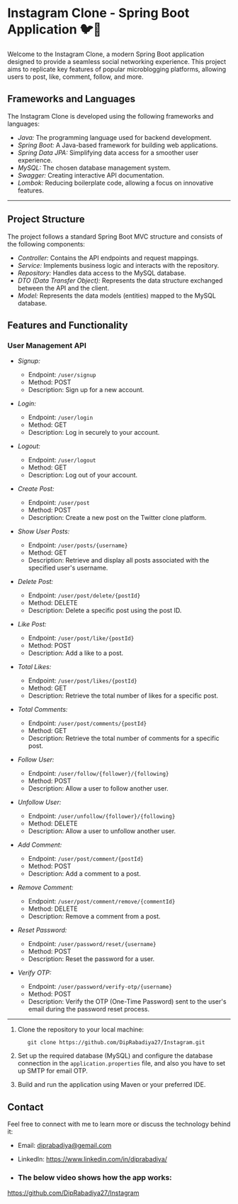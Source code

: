 # Instagram Clone - Spring Boot Application 🐦🔄

Welcome to the Instagram Clone, a modern Spring Boot application designed to provide a seamless social networking experience. This project aims to replicate key features of popular microblogging platforms, allowing users to post, like, comment, follow, and more.

## Frameworks and Languages

The Instagram Clone is developed using the following frameworks and languages:

- *Java:* The programming language used for backend development.
- *Spring Boot:* A Java-based framework for building web applications.
- *Spring Data JPA:* Simplifying data access for a smoother user experience.
- *MySQL:* The chosen database management system.
- *Swagger:* Creating interactive API documentation.
- *Lombok:* Reducing boilerplate code, allowing a focus on innovative features.

---

## Project Structure

The project follows a standard Spring Boot MVC structure and consists of the following components:

- *Controller:* Contains the API endpoints and request mappings.
- *Service:* Implements business logic and interacts with the repository.
- *Repository:* Handles data access to the MySQL database.
- *DTO (Data Transfer Object):* Represents the data structure exchanged between the API and the client.
- *Model:* Represents the data models (entities) mapped to the MySQL database.

## Features and Functionality

### User Management API

- *Signup:*
  - Endpoint: `/user/signup`
  - Method: POST
  - Description: Sign up for a new account.

- *Login:*
  - Endpoint: `/user/login`
  - Method: GET
  - Description: Log in securely to your account.

- *Logout:*
  - Endpoint: `/user/logout`
  - Method: GET
  - Description: Log out of your account.

- *Create Post:*
  - Endpoint: `/user/post`
  - Method: POST
  - Description: Create a new post on the Twitter clone platform.

- *Show User Posts:*
  - Endpoint: `/user/posts/{username}`
  - Method: GET
  - Description: Retrieve and display all posts associated with the specified user's username.

- *Delete Post:*
  - Endpoint: `/user/post/delete/{postId}`
  - Method: DELETE
  - Description: Delete a specific post using the post ID.

- *Like Post:*
  - Endpoint: `/user/post/like/{postId}`
  - Method: POST
  - Description: Add a like to a post.

- *Total Likes:*
  - Endpoint: `/user/post/likes/{postId}`
  - Method: GET
  - Description: Retrieve the total number of likes for a specific post.

- *Total Comments:*
  - Endpoint: `/user/post/comments/{postId}`
  - Method: GET
  - Description: Retrieve the total number of comments for a specific post.

- *Follow User:*
  - Endpoint: `/user/follow/{follower}/{following}`
  - Method: POST
  - Description: Allow a user to follow another user.

- *Unfollow User:*
  - Endpoint: `/user/unfollow/{follower}/{following}`
  - Method: DELETE
  - Description: Allow a user to unfollow another user.

- *Add Comment:*
  - Endpoint: `/user/post/comment/{postId}`
  - Method: POST
  - Description: Add a comment to a post.

- *Remove Comment:*
  - Endpoint: `/user/post/comment/remove/{commentId}`
  - Method: DELETE
  - Description: Remove a comment from a post.

- *Reset Password:*
  - Endpoint: `/user/password/reset/{username}`
  - Method: POST
  - Description: Reset the password for a user.

- *Verify OTP:*
  - Endpoint: `/user/password/verify-otp/{username}`
  - Method: POST
  - Description: Verify the OTP (One-Time Password) sent to the user's email during the password reset process.

---


1. Clone the repository to your local machine:

   ```shell
      git clone https://github.com/DipRabadiya27/Instagram.git
2. Set up the required database (MySQL) and configure the database connection in the `application.properties` file, and also you have to set up SMTP for email OTP.

3. Build and run the application using Maven or your preferred IDE.
  


## Contact

Feel free to connect with me to learn more or discuss the technology behind it:

- Email: diprabadiya@gemail.com
- LinkedIn: https://www.linkedin.com/in/diprabadiya/

- ### The below video shows how the app works:

https://github.com/DipRabadiya27/Instagram
